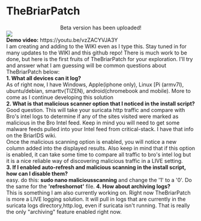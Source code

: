 # TheBriarPatch
<center>Beta version has been uploaded!</center> 
<img src="https://raw.githubusercontent.com/musicmancorley/TheBriarPatch/master/thebriarpatch.png"><br>
<b>Demo video:</b> https://youtu.be/vzZACYVJA3Y
<br>
I am creating and adding to the WIKI even as I type this.  Stay tuned in for many updates to the WIKI and this github repo!
There is much work to be done, but here is the first fruits of TheBriarPatch for your exploration.  I'll try and answer what I am guessing will be common questions about TheBriarPatch below:<br>
<b>1. What all devices can it log?</b><br>
As of right now, I have Windows, Apple(iphone only), Linux [Pi (armv7l), ubuntu/debian, smarttv(TIZEN), android(chromebook and mobile).  More to come as I continue developing this solution<br>
<b>2. What is that malicious scanner option that I noticed in the install script?</b><br>
Good question.  This will take your suricata http traffic and compare with Bro's intel logs to determine if any of the sites visited were marked as malicious in the Bro Intel feed.  Keep in mind you will need to get some malware feeds pulled into your Intel feed from critical-stack.  I have that info on the BriarIDS wiki.<br>
Once the malicious scanning option is enabled, you will notice a new column added into the displayed results.  Also keep in mind that if this option is enabled, it can take some time to compare all traffic to bro's intel log but it is a nice reliable way of discovering malicious traffic in a LIVE setting.<br>
<b>3. If I enabled auto-refresh and malicious scanning in the install script, how can I disable them?</b><br>
easy.  do this: <b>sudo nano maliciousscanning</b> and change the '1' to a '0'.  Do the same for the <b>'refreshornot'</b> file.
<b>4. How about archiving logs?</b><br>
This is something I am also currently working on.  Right now TheBriarPatch is more a LIVE logging solution.  It will pull in logs that are currently in the suricata logs directory,http.log, even if suricata isn't running.  That is really the only "archiving" feature enabled right now.
<br>

